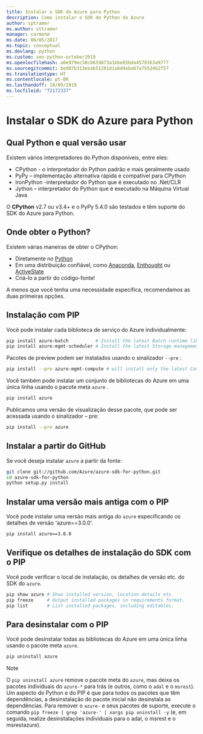 ```yaml
---
title: Instalar o SDK do Azure para Python
description: Como instalar o SDK de Python do Azure
author: sptramer
ms.author: sttramer
manager: carmonm
ms.date: 06/05/2017
ms.topic: conceptual
ms.devlang: python
ms.custom: seo-python-october2019
ms.openlocfilehash: a0e979ec58cb659873a1bbe85bda4579363a9777
ms.sourcegitcommit: bed07b313eeab51281d1a6d4eba67a75524b2f57
ms.translationtype: HT
ms.contentlocale: pt-BR
ms.lasthandoff: 10/09/2019
ms.locfileid: "72172337"
---
```

# <a name="install-the-azure-sdk-for-python"></a>Instalar o SDK do Azure para Python

## <a name="which-python-and-which-version-to-use"></a>Qual Python e qual versão usar

Existem vários interpretadores do Python disponíveis, entre eles:

* CPython - o interpretador do Python padrão e mais geralmente usado
* PyPy – implementação alternativa rápida e compatível para CPython
* IronPython -interpretador do Python que é executado no .Net/CLR
* Jython – interpretador do Python que é executado na Máquina Virtual Java

O **CPython** v2.7 ou v3.4+ e o PyPy 5.4.0 são testados e têm suporte do SDK do Azure para Python.

## <a name="where-to-get-python"></a>Onde obter o Python?

Existem várias maneiras de obter o CPython:

* Diretamente no [Python](https://www.python.org/)
* Em uma distribuição confiável, como [Anaconda](https://www.anaconda.com/), [Enthought](https://www.enthought.com/) ou [ActiveState](https://www.activestate.com/)
* Criá-lo a partir do código-fonte!

A menos que você tenha uma necessidade específica, recomendamos as duas primeiras opções.

## <a name="installation-with-pip"></a>Instalação com PIP

Você pode instalar cada biblioteca de serviço do Azure individualmente:

```bash
pip install azure-batch          # Install the latest Batch runtime library
pip install azure-mgmt-scheduler # Install the latest Storage management library
```

Pacotes de preview podem ser instalados usando o sinalizador `--pre` :

```bash
pip install --pre azure-mgmt-compute # will install only the latest Compute Management library
```

Você também pode instalar um conjunto de bibliotecas do Azure em uma única linha usando o pacote meta `azure` .

```bash
pip install azure
```

Publicamos uma versão de visualização desse pacote, que pode ser acessada usando o sinalizador – pre:

```bash
pip install --pre azure
```

## <a name="install-from-github"></a>Instalar a partir do GitHub

Se você deseja instalar `azure` a partir da fonte:

```bash
git clone git://github.com/Azure/azure-sdk-for-python.git
cd azure-sdk-for-python
python setup.py install
```

## <a name="install-an-older-version-with-pip"></a>Instalar uma versão mais antiga com o PIP
Você pode instalar uma versão mais antiga do `azure` especificando os detalhes de versão 'azure==3.0.0'.
```bash
pip install azure==3.0.0 
```
## <a name="check-sdk-installation-details-with-pip"></a>Verifique os detalhes de instalação do SDK com o PIP
Você pode verificar o local de instalação, os detalhes de versão etc. do SDK do `azure`.
```bash
pip show azure # Show installed version, location details etc.
pip freeze     # Output installed packages in requirements format.
pip list       # List installed packages, including editables.
```
## <a name="to-uninstall-with-pip"></a>Para desinstalar com o PIP
Você pode desinstalar todas as bibliotecas do Azure em uma única linha usando o pacote meta `azure`.
```bash
pip uninstall azure 
```
> [!NOTE]
> O `pip uninstall azure` remove o pacote meta do `azure`, mas deixa os pacotes individuais do `azure-*` para trás (e outros, como o `adal` e o `msrest`). Um aspecto do Python e do PIP é que para todos os pacotes que têm dependências, a desinstalação do pacote inicial não desinstala as dependências. Para remover o `azure-` e seus pacotes de suporte, execute o comando `pip freeze | grep 'azure-' | xargs pip uninstall -y` (e, em seguida, realize desinstalações individuais para o adal, o msrest e o msrestazure).

